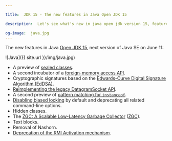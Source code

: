 ```yaml
---

title:  JDK 15 - The new features in Java Open JDK 15

description:  Let's see what's new in java open jdk version 15, feature text blocks, garbage collectors, hidden classes.

og-image:  java.jpg
---
```


The new features in Java [Open JDK 15](https://openjdk.java.net/projects/jdk/15/), next version of Java SE on June 11:

<!--more-->

![Java]({{ site.url }}/img/java.jpg)

 - A preview of [sealed classes](https://openjdk.java.net/jeps/360). 
 - A second incubator of a [foreign-memory access API](https://openjdk.java.net/jeps/383).
 - Cryptographic signatures based on the [Edwards-Curve Digital Signature Algorithm (EdDSA)](https://openjdk.java.net/jeps/339).
 - [Reimplementing the legacy DatagramSocket API](https://openjdk.java.net/jeps/373).
 - A second preview of [pattern matching for  `instanceof`](https://openjdk.java.net/jeps/375).
- [Disabling biased locking](https://openjdk.java.net/jeps/374) by default and deprecating all related command-line options.
 - Hidden classes.
 - The [ZGC: A Scalable Low-Latency Garbage Collector](https://openjdk.java.net/jeps/377) ([ZGC](https://openjdk.java.net/jeps/377)).
 - Text blocks.
  - Removal of Nashorn.
 - [Deprecation of the RMI Activation mechanism](https://openjdk.java.net/jeps/385).
  
